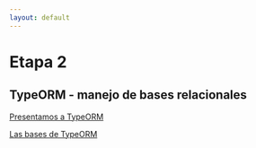 ```yaml
---
layout: default
---
```


# Etapa 2

## TypeORM - manejo de bases relacionales

[Presentamos a TypeORM](./typeorm/typeorm-presentacion)

[Las bases de TypeORM](./typeorm/typeorm-bases)

